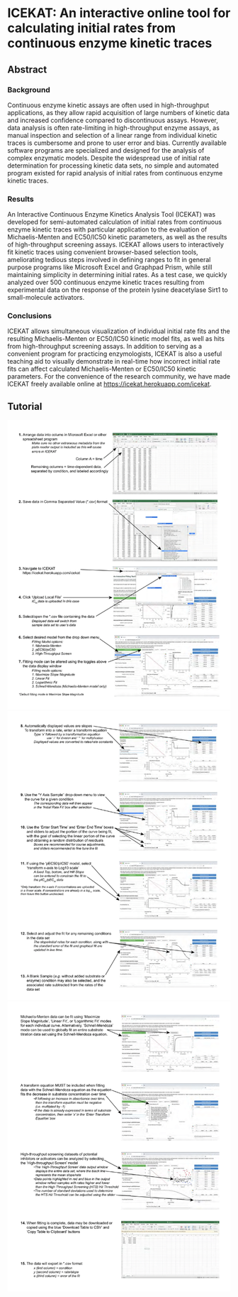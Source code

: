 # ICEKAT: An interactive online tool for calculating initial rates from continuous enzyme kinetic traces

## Abstract

### Background
Continuous enzyme kinetic assays are often used in high-throughput applications,
as they allow rapid acquisition of large numbers of kinetic data and increased
confidence compared to discontinuous assays. However, data analysis is often
rate-limiting in high-throughput enzyme assays, as manual inspection and
selection of a linear range from individual kinetic traces is cumbersome and prone
to user error and bias. Currently available software programs are specialized and
designed for the analysis of complex enzymatic models. Despite the widespread
use of initial rate determination for processing kinetic data sets, no simple and
automated program existed for rapid analysis of initial rates from continuous
enzyme kinetic traces.

### Results
An Interactive Continuous Enzyme Kinetics Analysis Tool (ICEKAT) was
developed for semi-automated calculation of initial rates from continuous enzyme
kinetic traces with particular application to the evaluation of Michaelis-Menten
and EC50/IC50 kinetic parameters, as well as the results of high-throughput
screening assays. ICEKAT allows users to interactively fit kinetic traces using
convenient browser-based selection tools, ameliorating tedious steps involved in
defining ranges to fit in general purpose programs like Microsoft Excel and
Graphpad Prism, while still maintaining simplicity in determining initial rates. As
a test case, we quickly analyzed over 500 continuous enzyme kinetic traces
resulting from experimental data on the response of the protein lysine deacetylase
Sirt1 to small-molecule activators.

### Conclusions
ICEKAT allows simultaneous visualization of individual initial rate fits and the
resulting Michaelis-Menten or EC50/IC50 kinetic model fits, as well as hits from
high-throughput screening assays. In addition to serving as a convenient program
for practicing enzymologists, ICEKAT is also a useful teaching aid to visually
demonstrate in real-time how incorrect initial rate fits can affect calculated
Michaelis-Menten or EC50/IC50 kinetic parameters. For the convenience of the
research community, we have made ICEKAT freely available online at
https://icekat.herokuapp.com/icekat.

## Tutorial
![png](page_files/Appendix_B_1.png)
![png](page_files/Appendix_B_2.png)
![png](page_files/Appendix_B_3.png)
